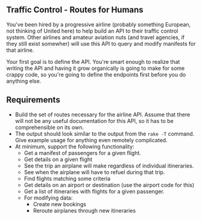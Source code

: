 ## Traffic Control - Routes for Humans

You've been hired by a progressive airline (probably something European, not thinking of United here) to help build an API to their traffic control system. Other airlines and amateur aviation nuts (and travel agencies, if they still exist somewher) will use this API to query and modify manifests for that airline.

Your first goal is to define the API. You're smart enough to realize that writing the API and having it grow organically is going to make for some crappy code, so you're going to define the endpoints first before you do anything else.

## Requirements

* Build the set of routes necessary for the airline API. Assume that there will not be any useful documentation for this API, so it has to be comprehensible on its own.
* The output should look similar to the output from the `rake -T` command. Give example usage for anything even remotely complicated.
* At minimum, support the following functionality:
  * Get a manifest of passengers for a given flight.
  * Get details on a given flight
  * See the trip an airplane will make regardless of individual itineraries.
  * See when the airplane will have to refuel during that trip.
  * Find flights matching some criteria
  * Get details on an airport or destination (use the airport code for this)
  * Get a list of itineraries with flights for a given passenger.
  * For modifying data:
    * Create new bookings
    * Reroute airplanes through new itineraries
